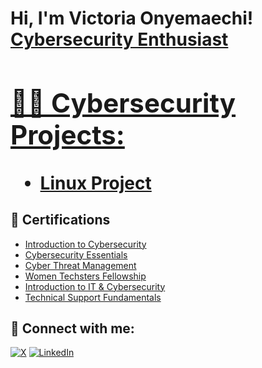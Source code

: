 <h1>Hi, I'm Victoria Onyemaechi! 
<a href="https://www.linkedin.com/in/victoria-onyemaechi/">Cybersecurity Enthusiast

<h2>👨‍💻 Cybersecurity Projects:</h2>

  - [Linux Project](https://docs.google.com/document/d/1m5ozUxRYfWdlc8WQzwyB8JcuG46RgbRM/edit?usp=drivesdk&ouid=)

<h2>📑 Certifications</h2>

- [Introduction to Cybersecurity](https://www.credly.com/badges/13fa6aad-9172-4e0d-94ba-811e7272d5eb/linked_in_profile)
- [Cybersecurity Essentials](https://www.credly.com/badges/d9231dd9-213f-4690-acf1-79a5d3ec7dbb/linked_in_profile)
- [Cyber Threat Management](https://www.credly.com/badges/5134546c-6f42-41ea-acce-a4973c3aa82b/linked_in_profile)
- [Women Techsters Fellowship](https://drive.google.com/file/d/1n9fwxm3vNDOrSJWzYERcmNz_PTywsCkp/view?usp=drive_link)
- [Introduction to IT & Cybersecurity](https://drive.google.com/file/d/1J5b6G6L9rKj9OZS_Fu4pCb98feBR5xq0/view?usp=drive_link)
- [Technical Support Fundamentals](https://drive.google.com/file/d/1rrvGaO3aQQ50_MuSDEBfYnGdHXi8oxyS/view?usp=drive_link)
  
<h2> 🤳 Connect with me:</h2>

[![X](https://img.shields.io/badge/X-000000?style=for-the-badge&logo=x&logoColor=white)](https://x.com/Cyberr_Witch?t=BYIpV00C4LBAYr0fercWdw&s=09)
[![LinkedIn](https://img.shields.io/badge/LinkedIn-0077B5?style=for-the-badge&logo=linkedin&logoColor=white)](https://linkedin.com/in/victoria-onyemaechi)

<!--


Here are some ideas to get you started:

- 🔭 I’m currently working on ...
- 🌱 I’m currently learning ...
- 👯 I’m looking to collaborate on ...
- 🤔 I’m looking for help with ...
- 💬 Ask me about ...
- 📫 How to reach me: ...
- 😄 Pronouns: ...
- ⚡ Fun fact: ...
-->
